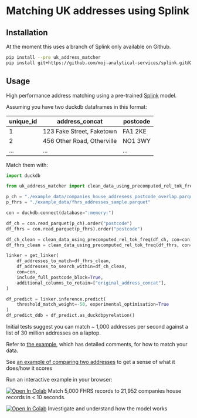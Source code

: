 # Matching UK addresses using Splink

## Installation

At the moment this uses a branch of Splink only available on Github.
```bash
pip install --pre uk_address_matcher
pip install git+https://github.com/moj-analytical-services/splink.git@2580-improve-runtimes-but-pushing-up-common-case-statements-into-precomputed-values
```

## Usage


High performance address matching using a pre-trained [Splink](https://github.com/moj-analytical-services/splink) model.

Assuming you have two duckdb dataframes  in this format:

| unique_id | address_concat               | postcode  |
|-----------|------------------------------|-----------|
| 1         | 123 Fake Street, Faketown    | FA1 2KE   |
| 2         | 456 Other Road, Otherville   | NO1 3WY   |
| ...       | ...                          | ...       |


Match them with:

```python
import duckdb

from uk_address_matcher import clean_data_using_precomputed_rel_tok_freq, get_linker

p_ch = "./example_data/companies_house_addresess_postcode_overlap.parquet"
p_fhrs = "./example_data/fhrs_addresses_sample.parquet"

con = duckdb.connect(database=":memory:")

df_ch = con.read_parquet(p_ch).order("postcode")
df_fhrs = con.read_parquet(p_fhrs).order("postcode")

df_ch_clean = clean_data_using_precomputed_rel_tok_freq(df_ch, con=con)
df_fhrs_clean = clean_data_using_precomputed_rel_tok_freq(df_fhrs, con=con)

linker = get_linker(
    df_addresses_to_match=df_fhrs_clean,
    df_addresses_to_search_within=df_ch_clean,
    con=con,
    include_full_postcode_block=True,
    additional_columns_to_retain=["original_address_concat"],
)

df_predict = linker.inference.predict(
    threshold_match_weight=-50, experimental_optimisation=True
)
df_predict_ddb = df_predict.as_duckdbpyrelation()
```

Initial tests suggest you can match ~ 1,000 addresses per second against a list of 30 million addresses on a laptop.

Refer to [the example](example_matching.py), which has detailed comments, for how to match your data.

See [an example of comparing two addresses](example_compare_two.py) to get a sense of what it does/how it scores

Run an interactive example in your browser:

[![Open In Colab](https://colab.research.google.com/assets/colab-badge.svg)](https://colab.research.google.com/github/RobinL/uk_address_matcher/blob/main/match_example_data.ipynb)  Match 5,000 FHRS records to 21,952 companies house records in < 10 seconds.

[![Open In Colab](https://colab.research.google.com/assets/colab-badge.svg)](https://colab.research.google.com/github/RobinL/uk_address_matcher/blob/main/interactive_comparison.ipynb) Investigate and understand how the model works



